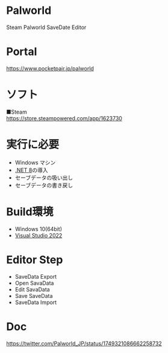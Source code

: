 # Palworld
Steam Palworld SaveDate Editor

# Portal
https://www.pocketpair.jp/palworld

# ソフト
■Steam  
https://store.steampowered.com/app/1623730

# 実行に必要
* Windows マシン
* [.NET 8](https://dotnet.microsoft.com/en-us/download/dotnet/8.0)の導入
* セーブデータの吸い出し
* セーブデータの書き戻し

# Build環境
* Windows 10(64bit)
* [Visual Studio 2022](https://visualstudio.microsoft.com/)

# Editor Step
* SaveData Export
* Open SavaData
* Edit SavaData
* Save SaveData
* SaveData Import

# Doc
https://twitter.com/Palworld_JP/status/1749321086662258732

